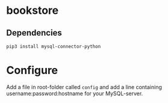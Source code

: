 # bookstore
## Dependencies
`pip3 install mysql-connector-python`

# Configure
Add a file in root-folder called `config` and add a line containing username:password:hostname for your MySQL-server.


